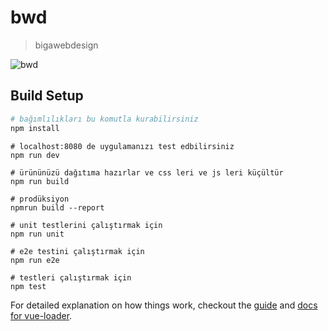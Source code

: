 # bwd

> bigawebdesign

![bwd](https://gitlab.com/uploads/-/system/user/avatar/1511592/avatar.png)

## Build Setup

``` bash
# bağımlılıkları bu komutla kurabilirsiniz
npm install
```

```
# localhost:8080 de uygulamanızı test edbilirsiniz
npm run dev
```

```
# ürününüzü dağıtıma hazırlar ve css leri ve js leri küçültür
npm run build
```

```
# prodüksiyon
npmrun build --report
```

```
# unit testlerini çalıştırmak için
npm run unit
```

```
# e2e testini çalıştırmak için
npm run e2e
```

```
# testleri çalıştırmak için
npm test
```

For detailed explanation on how things work, checkout the [guide](http://vuejs-templates.github.io/webpack/) and [docs for vue-loader](http://vuejs.github.io/vue-loader).
